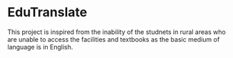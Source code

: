 # EduTranslate
This project is inspired from the inability of the studnets in rural areas who are unable to access the facilities and textbooks as the basic medium of language is in English. 
